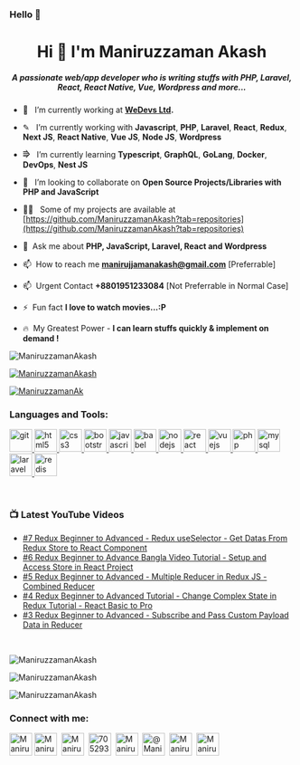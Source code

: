 ### Hello 👋
<h1 align="center">Hi 👋 I'm Maniruzzaman Akash</h1>

<h5 align="center">A passionate web/app developer who is writing stuffs with PHP, Laravel, React, React Native, Vue, Wordpress and more...</h5>


- 🔭  &nbsp; I’m currently working at **[WeDevs Ltd](https://wedevs.com).**

- ✎ &nbsp; I’m currently working with **Javascript**, **PHP**, **Laravel**, **React**, **Redux**, **Next JS**, **React Native**, **Vue JS**, **Node JS**, **Wordpress**

- ⭆  &nbsp; I’m currently learning **Typescript**, **GraphQL**, **GoLang**, **Docker**, **DevOps**, **Nest JS**

- 👯  &nbsp; I’m looking to collaborate on **Open Source Projects/Libraries with PHP and JavaScript**

- 👨‍💻  &nbsp; Some of my projects are available at [https://github.com/ManiruzzamanAkash?tab=repositories](https://github.com/ManiruzzamanAkash?tab=repositories)

- 💬  &nbsp;Ask me about **PHP, JavaScript, Laravel, React and Wordpress**

- 📫  &nbsp;How to reach me **manirujjamanakash@gmail.com** [Preferrable]

- 📫  &nbsp;Urgent Contact **+8801951233084** [Not Preferrable in Normal Case]

- ⚡  &nbsp;Fun fact **I love to watch movies...:P**

- 🔥 &nbsp;My Greatest Power - **I can learn stuffs quickly & implement on demand !**


<p align="left"> <img src="https://komarev.com/ghpvc/?username=ManiruzzamanAkash&label=Profile%20views&color=0e75b6&style=flat" alt="ManiruzzamanAkash" /> </p>

<p align="left"> <a href="https://github.com/ryo-ma/github-profile-trophy"><img src="https://github-profile-trophy.vercel.app/?username=ManiruzzamanAkash" alt="ManiruzzamanAkash" /></a> </p>

<p align="left"> <a href="https://twitter.com/ManiruzzamanAk" target="blank"><img src="https://img.shields.io/twitter/follow/ManiruzzamanAk?logo=twitter&style=for-the-badge" alt="ManiruzzamanAk" /></a> </p>
<h3 align="left">Languages and Tools:</h3>

<p align="left"><a href="https://git-scm.com/" target="_blank"> <img src="https://www.vectorlogo.zone/logos/git-scm/git-scm-icon.svg" alt="git" width="40" height="40"/> </a> <a href="https://www.w3.org/html/" target="_blank"> <img src="https://img.icons8.com/dusk/64/000000/html-5.png" alt="html5" width="40" height="40"/> </a><a href="https://www.w3schools.com/css/" target="_blank"> <img src="https://img.icons8.com/color/48/000000/css3.png" alt="css3" width="40" height="40"/> </a><a href="https://getbootstrap.com" target="_blank"> <img src="https://img.icons8.com/color/48/000000/bootstrap.png" alt="bootstrap" width="40" height="40"/> </a><a href="https://developer.mozilla.org/en-US/docs/Web/JavaScript" target="_blank"> <img src="https://img.icons8.com/color/48/000000/javascript.png" alt="javascript" width="40" height="40"/> </a><a href="https://babeljs.io/" target="_blank"> <img src="https://img.icons8.com/wired/64/000000/babel.png" alt="babel" width="40" height="40"/> </a><a href="https://nodejs.org" target="_blank"> <img src="https://img.icons8.com/color/48/000000/nodejs.png" alt="nodejs" width="40" height="40"/> </a><a href="https://reactjs.org/" target="_blank"> <img src="https://img.icons8.com/plasticine/48/000000/react.png" alt="react" width="40" height="40"/> </a><a href="https://vuejs.org/" target="_blank"> <img src="https://img.icons8.com/color/48/000000/vue-js.png" alt="vuejs" width="40" height="40"/> </a><a href="https://www.php.net" target="_blank"> <img src="https://img.icons8.com/color/48/000000/php.png" alt="php" width="40" height="40"/> </a><a href="https://www.mysql.com/" target="_blank"> <img src="https://img.icons8.com/color/48/000000/mysql.png" alt="mysql" width="40" height="40"/> </a><a href="https://laravel.com/" target="_blank"> <img src="https://img.icons8.com/fluent/48/000000/laravel.png" alt="laravel" width="40" height="40"/> </a><a href="https://redis.io" target="_blank"> <img src="https://img.icons8.com/color/48/000000/redis.png" alt="redis" width="40" height="40"/></a></p>

<br />

### 📺 Latest YouTube Videos

<!-- YOUTUBE:START -->
- [#7 Redux Beginner to Advanced - Redux useSelector - Get Datas From Redux Store to React Component](https://www.youtube.com/watch?v=aYkoIFggwyM)
- [#6 Redux Beginner to Advance Bangla Video Tutorial - Setup and Access Store in React Project](https://www.youtube.com/watch?v=MjVPRaPwt-o)
- [#5 Redux Beginner to Advanced - Multiple Reducer  in Redux JS - Combined Reducer](https://www.youtube.com/watch?v=o5s-lzfNBWs)
- [#4 Redux Beginner to Advanced Tutorial - Change Complex State in Redux Tutorial - React Basic to Pro](https://www.youtube.com/watch?v=R5YJk5KM5js)
- [#3 Redux Beginner to Advanced - Subscribe and Pass Custom Payload Data in Reducer](https://www.youtube.com/watch?v=NfaE16C3YVM)
<!-- YOUTUBE:END -->

<br />
<p align="left"><img src="https://github-readme-stats.vercel.app/api/top-langs?username=ManiruzzamanAkash&show_icons=true&locale=en&layout=compact&theme=radical" alt="ManiruzzamanAkash" /></p>

<p><img align="center" src="https://github-readme-stats.vercel.app/api?username=ManiruzzamanAkash&show_icons=true&locale=en&theme=radical" alt="ManiruzzamanAkash" /></p>

<p><img align="center" src="https://github-readme-streak-stats.herokuapp.com/?user=ManiruzzamanAkash&theme=radical" alt="ManiruzzamanAkash" /></p>


<h3 align="left">Connect with me:</h3>

<p align="left"><a href="mailto:manirujjamanakash@gmail.com" target="blank"><img align="center" src="https://img.icons8.com/color/64/000000/gmail-new.png" alt="ManiruzzamanAkash" height="40" width="40" /></a>&nbsp;<a href="https://twitter.com/ManiruzzamanAk" target="blank" ><img align="center" src="https://img.icons8.com/cute-clipart/64/000000/twitter.png" alt="ManiruzzamanAkash" height="40" width="40" /></a> &nbsp;<a href="https://www.linkedin.com/in/maniruzzamanakash/" target="blank"><img align="center" src="https://image.flaticon.com/icons/png/512/174/174857.png" alt="ManiruzzamanAkash" height="40" width="40" /></a> &nbsp;<a href="https://stackoverflow.com/users/5543577/maniruzzaman-akash" target="blank"><img align="center" src="https://img2.pngio.com/stackoverflow-icon-stack-overflow-png-512_512.png" alt="705293/ManiruzzamanAkash" height="40" width="40" /></a> &nbsp;<a href="https://fb.com/maniruzzaman.akash" target="blank"><img align="center" src="https://upload.wikimedia.org/wikipedia/commons/4/44/Facebook_Logo.png" alt="ManiruzzamanAkash" height="40" width="40" /></a> &nbsp;<a href="https://maniruzzamanakash.medium.com/" target="blank"><img align="center" src="https://upload.wikimedia.org/wikipedia/commons/thumb/e/ec/Medium_logo_Monogram.svg/1200px-Medium_logo_Monogram.svg.png" alt="@ManiruzzamanAkash" height="40" width="40" /></a> &nbsp;<a href="https://www.youtube.com/channel/UCHNblf0ynrP1DvoIO-ikgGg" target="blank"><img align="center" src="https://img.icons8.com/cute-clipart/64/000000/youtube.png" alt="ManiruzzamanAkash" height="40" width="40" /></a> &nbsp;<a href="https://www.hackerrank.com/Maniruzzaman" target="blank"><img align="center" src="https://upload.wikimedia.org/wikipedia/commons/6/65/HackerRank_logo.png" alt="ManiruzzamanAkash" height="40" width="40" /></a></p>
<br />
